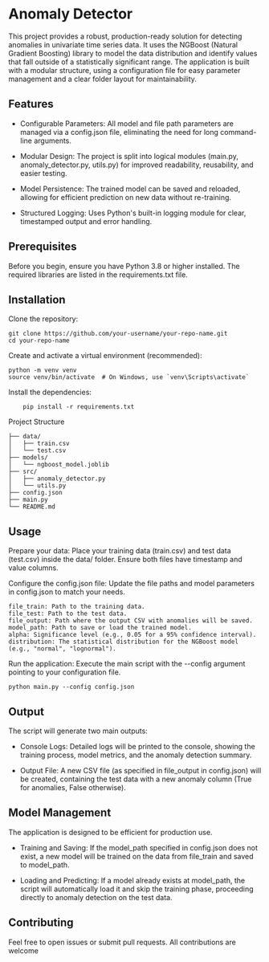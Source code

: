 # Anomaly Detector

This project provides a robust, production-ready solution for detecting anomalies in univariate time series data. It uses the NGBoost (Natural Gradient Boosting) library to model the data distribution and identify values that fall outside of a statistically significant range. The application is built with a modular structure, using a configuration file for easy parameter management and a clear folder layout for maintainability.

## Features

- Configurable Parameters: All model and file path parameters are managed via a config.json file, eliminating the need for long command-line arguments.

- Modular Design: The project is split into logical modules (main.py, anomaly_detector.py, utils.py) for improved readability, reusability, and easier testing.

- Model Persistence: The trained model can be saved and reloaded, allowing for efficient prediction on new data without re-training.

- Structured Logging: Uses Python's built-in logging module for clear, timestamped output and error handling.

## Prerequisites

Before you begin, ensure you have Python 3.8 or higher installed. The required libraries are listed in the requirements.txt file.

## Installation

Clone the repository:

```
git clone https://github.com/your-username/your-repo-name.git
cd your-repo-name
```

Create and activate a virtual environment (recommended):

```
python -m venv venv
source venv/bin/activate  # On Windows, use `venv\Scripts\activate`
```

Install the dependencies:

```
    pip install -r requirements.txt
```

Project Structure

```
├── data/
│   ├── train.csv
│   └── test.csv
├── models/
│   └── ngboost_model.joblib
├── src/
│   ├── anomaly_detector.py
│   └── utils.py
├── config.json
├── main.py
└── README.md
```

## Usage

Prepare your data: Place your training data (train.csv) and test data (test.csv) inside the data/ folder. Ensure both files have timestamp and value columns.

Configure the config.json file: Update the file paths and model parameters in config.json to match your needs.

    file_train: Path to the training data.
    file_test: Path to the test data.
    file_output: Path where the output CSV with anomalies will be saved.
    model_path: Path to save or load the trained model.
    alpha: Significance level (e.g., 0.05 for a 95% confidence interval).
    distribution: The statistical distribution for the NGBoost model (e.g., "normal", "lognormal").

Run the application: Execute the main script with the --config argument pointing to your configuration file.

```
python main.py --config config.json
```

## Output

The script will generate two main outputs:

- Console Logs: Detailed logs will be printed to the console, showing the training process, model metrics, and the anomaly detection summary.

- Output File: A new CSV file (as specified in file_output in config.json) will be created, containing the test data with a new anomaly column (True for anomalies, False otherwise).

## Model Management

The application is designed to be efficient for production use.

- Training and Saving: If the model_path specified in config.json does not exist, a new model will be trained on the data from file_train and saved to model_path.

- Loading and Predicting: If a model already exists at model_path, the script will automatically load it and skip the training phase, proceeding directly to anomaly detection on the test data.

## Contributing

Feel free to open issues or submit pull requests. All contributions are welcome
